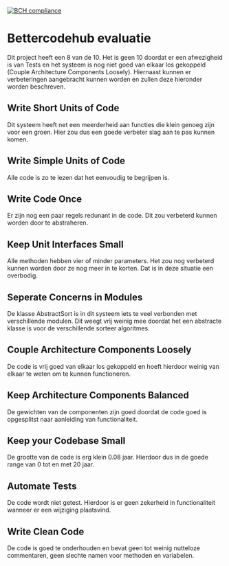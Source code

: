 [![BCH compliance](https://bettercodehub.com/edge/badge/jlsa/Boggle-Solver)](https://bettercodehub.com/)
# Bettercodehub evaluatie
Dit project heeft een 8 van de 10. Het is geen 10 doordat er een afwezigheid is van Tests en het systeem is nog niet goed van elkaar los gekoppeld (Couple Architecture Components Loosely). Hiernaast kunnen er verbeteringen aangebracht kunnen worden en zullen deze hieronder worden beschreven.


## Write Short Units of Code
Dit systeem heeft net een meerderheid aan functies die klein genoeg zijn voor een groen. Hier zou dus een goede verbeter slag aan te pas kunnen komen.

## Write Simple Units of Code
Alle code is zo te lezen dat het eenvoudig te begrijpen is.

## Write Code Once
Er zijn nog een paar regels redunant in de code. Dit zou verbeterd kunnen worden door te abstraheren.

## Keep Unit Interfaces Small
Alle methoden hebben vier of minder parameters. Het zou nog verbeterd kunnen worden door ze nog meer in te korten. Dat is in deze situatie een overbodig.

## Seperate Concerns in Modules
De klasse AbstractSort is in dit systeem iets te veel verbonden met verschillende modulen. Dit weegt vrij weinig mee doordat het een abstracte klasse is voor de verschillende sorteer algoritmes.

## Couple Architecture Components Loosely
De code is vrij goed van elkaar los gekoppeld en hoeft hierdoor weinig van elkaar te weten om te kunnen functioneren.

## Keep Architecture Components Balanced
De gewichten van de componenten zijn goed doordat de code goed is opgesplitst naar aanleiding van functionaliteit.

## Keep your Codebase Small
De grootte van de code is erg klein 0.08 jaar. Hierdoor dus in de goede range van 0 tot en met 20 jaar.

## Automate Tests
De code wordt niet getest. Hierdoor is er geen zekerheid in functionaliteit wanneer er een wijziging plaatsvind.

## Write Clean Code
De code is goed te onderhouden en bevat geen tot weinig nutteloze commentaren, geen slechte namen voor methoden en variabelen.
